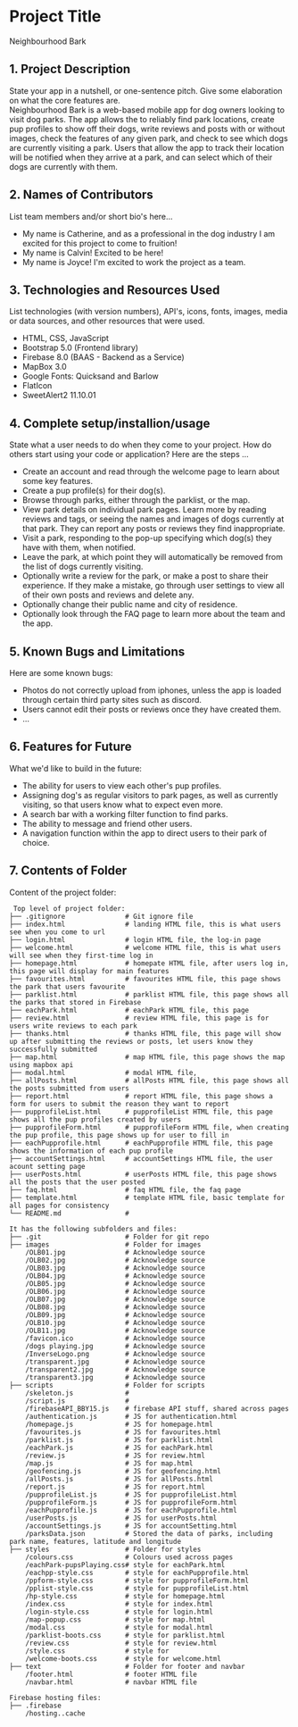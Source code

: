 # Project Title
Neighbourhood Bark

## 1. Project Description
State your app in a nutshell, or one-sentence pitch. Give some elaboration on what the core features are.  
Neighbourhood Bark is a web-based mobile app for dog owners looking to visit dog parks. The app allows the to 
reliably find park locations, create pup profiles to show off their dogs, write reviews and posts with or without images, 
check the features of any given park, and check to see which dogs are currently visiting a park. Users that allow
the app to track their location will be notified when they arrive at a park, and can select which of their dogs are
currently with them. 

## 2. Names of Contributors
List team members and/or short bio's here... 
* My name is Catherine, and as a professional in the dog industry I am excited for this project to come to fruition!
* My name is Calvin! Excited to be here!
* My name is Joyce! I'm excited to work the project as a team.
	
## 3. Technologies and Resources Used
List technologies (with version numbers), API's, icons, fonts, images, media or data sources, and other resources that were used.
* HTML, CSS, JavaScript
* Bootstrap 5.0 (Frontend library)
* Firebase 8.0 (BAAS - Backend as a Service)
* MapBox 3.0
* Google Fonts: Quicksand and Barlow
* FlatIcon
* SweetAlert2 11.10.01

## 4. Complete setup/installion/usage
State what a user needs to do when they come to your project.  How do others start using your code or application?
Here are the steps ...
* Create an account and read through the welcome page to learn about some key features.
* Create a pup profile(s) for their dog(s).
* Browse through parks, either through the parklist, or the map.
* View park details on individual park pages. Learn more by reading reviews and tags, or seeing the names and images of dogs currently at that park. They can report any posts or reviews they find inappropriate. 
* Visit a park, responding to the pop-up specifying which dog(s) they have with them, when notified.
* Leave the park, at which point they will automatically be removed from the list of dogs currently visiting.
* Optionally write a review for the park, or make a post to share their experience. If they make a mistake, go through user settings to view all of their own posts and reviews and delete any.
* Optionally change their public name and city of residence.
* Optionally look through the FAQ page to learn more about the team and the app. 


## 5. Known Bugs and Limitations
Here are some known bugs:
* Photos do not correctly upload from iphones, unless the app is loaded through certain third party sites such as discord.
* Users cannot edit their posts or reviews once they have created them.
* ...

## 6. Features for Future
What we'd like to build in the future:
* The ability for users to view each other's pup profiles.
* Assigning dog's as regular visitors to park pages, as well as currently visiting, so that users know what to expect even more.
* A search bar with a working filter function to find parks.
* The ability to message and friend other users.
* A navigation function within the app to direct users to their park of choice.
	
## 7. Contents of Folder
Content of the project folder:

```
 Top level of project folder: 
├── .gitignore               # Git ignore file
├── index.html               # landing HTML file, this is what users see when you come to url
├── login.html               # login HTML file, the log-in page
├── welcome.html             # welcome HTML file, this is what users will see when they first-time log in
├── homepage.html            # homepate HTML file, after users log in, this page will display for main features
├── favourites.html          # favourites HTML file, this page shows the park that users favourite
├── parklist.html            # parklist HTML file, this page shows all the parks that stored in Firebase 
├── eachPark.html            # eachPark HTML file, this page 
├── review.html              # review HTML file, this page is for users write reviews to each park
├── thanks.html              # thanks HTML file, this page will show up after submitting the reviews or posts, let users know they successfully submitted
├── map.html                 # map HTML file, this page shows the map using mapbox api 
├── modal.html               # modal HTML file, 
├── allPosts.html            # allPosts HTML file, this page shows all the posts submitted from users
├── report.html              # report HTML file, this page shows a form for users to submit the reason they want to report
├── pupprofileList.html      # pupprofileList HTML file, this page shows all the pup profiles created by users
├── pupprofileForm.html      # pupprofileForm HTML file, when creating the pup profile, this page shows up for user to fill in
├── eachPupprofile.html      # eachPupprofile HTML file, this page shows the information of each pup profile
├── accountSettings.html     # accountSettings HTML file, the user acount setting page
├── userPosts.html           # userPosts HTML file, this page shows all the posts that the user posted
├── faq.html                 # faq HTML file, the faq page
├── template.html            # template HTML file, basic template for all pages for consistency
└── README.md                # 

It has the following subfolders and files:
├── .git                     # Folder for git repo
├── images                   # Folder for images
    /OLB01.jpg               # Acknowledge source
    /OLB02.jpg               # Acknowledge source
    /OLB03.jpg               # Acknowledge source
    /OLB04.jpg               # Acknowledge source
    /OLB05.jpg               # Acknowledge source
    /OLB06.jpg               # Acknowledge source
    /OLB07.jpg               # Acknowledge source
    /OLB08.jpg               # Acknowledge source
    /OLB09.jpg               # Acknowledge source
    /OLB10.jpg               # Acknowledge source
    /OLB11.jpg               # Acknowledge source
    /favicon.ico             # Acknowledge source
    /dogs playing.jpg        # Acknowledge source
    /InverseLogo.png         # Acknowledge source
    /transparent.jpg         # Acknowledge source
    /transparent2.jpg        # Acknowledge source
    /transparent3.jpg        # Acknowledge source
├── scripts                  # Folder for scripts
    /skeleton.js             # 
    /script.js               # 
    /firebaseAPI_BBY15.js    # firebase API stuff, shared across pages
    /authentication.js       # JS for authentication.html
    /homepage.js             # JS for homepage.html
    /favourites.js           # JS for favourites.html
    /parklist.js             # JS for parklist.html
    /eachPark.js             # JS for eachPark.html
    /review.js               # JS for review.html
    /map.js                  # JS for map.html
    /geofencing.js           # JS for geofencing.html
    /allPosts.js             # JS for allPosts.html
    /report.js               # JS for report.html
    /pupprofileList.js       # JS for pupprofileList.html
    /pupprofileForm.js       # JS for pupprofileForm.html
    /eachPupprofile.js       # JS for eachPupprofile.html
    /userPosts.js            # JS for userPosts.html
    /accountSettings.js      # JS for accountSetting.html
    /parksData.json          # Stored the data of parks, including park name, features, latitude and longitude
├── styles                   # Folder for styles
    /colours.css             # Colours used across pages
    /eachPark-pupsPlaying.css# style for eachPark.html
    /eachpp-style.css        # style for eachPupprofile.html
    /ppform-style.css        # style for pupprofileForm.html
    /pplist-style.css        # style for pupprofileList.html
    /hp-style.css            # style for homepage.html
    /index.css               # style for index.html
    /login-style.css         # style for login.html
    /map-popup.css           # style for map.html
    /modal.css               # style for modal.html
    /parklist-boots.css      # style for parklist.html
    /review.css              # style for review.html 
    /style.css               # style for 
    /welcome-boots.css       # style for welcome.html
├── text                     # Folder for footer and navbar
    /footer.html             # footer HTML file
    /navbar.html             # navbar HTML file

Firebase hosting files:
├── .firebase 
    /hosting..cache 
```


